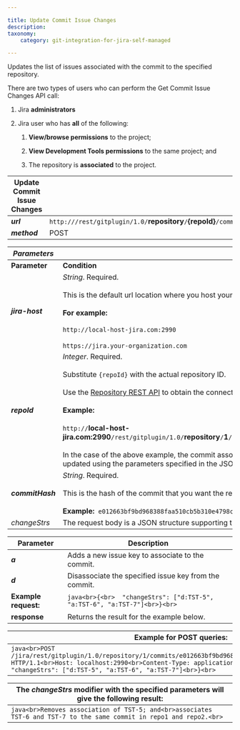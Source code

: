 ```yaml
---

title: Update Commit Issue Changes
description:
taxonomy:
    category: git-integration-for-jira-self-managed

---
```

Updates the list of issues associated with the commit to the specified repository.

There are two types of users who can perform the Get Commit Issue Changes API call:

1.  Jira **administrators**

2.  Jira user who has **all** of the following:

    1.  **View/browse permissions** to the project;

    2.  **View Development Tools permissions** to the same project; and

    3.  The repository is **associated** to the project.


| **Update Commit Issue Changes** |     |
| --- | --- |
| _**url**_ | `http://`**<jira-host>**`/rest/gitplugin/1.0/`**repository**`/`**{repoId}**`/commits/`**{commitHash}**`/issues` |
| _**method**_ | POST |


| _**Parameters**_ |     |
| --- | --- |
| **Parameter** | **Condition** |
| _**jira-host**_ | _String_. Required.<br><br>This is the default url location where you host your Jira.<br><br>**For example:**<br><br>`http://local-host-jira.com:2990`<br><br>`https://jira.your-organization.com` |
| _**repoId**_ | _Integer_. Required.<br><br>Substitute `{repoId}` with the actual repository ID.<br><br>Use the [Repository REST API](/git-integration-for-jira-self-managed/Repository-API) to obtain the connected repositories' IDs.<br><br>**Example:**<br><br>`http://`**local-host-jira.com:2990**`/rest/gitplugin/1.0/`**repository**`/`**1**`/commit/`**e012663bf9bd968388faa510cb5b310e4798c512**`/issues`<br><br>In the case of the above example, the commit association(s) of the specified commit hash and repository will be updated using the parameters specified in the JSON request body. See [changeStrs](#changeStrs) parameter. |
| _**commitHash**_ | _String_. Required.<br><br>This is the hash of the commit that you want the results from.<br><br>**Example:**  `e012663bf9bd968388faa510cb5b310e4798c512` |
| _changeStrs_ | The request body is a JSON structure supporting the following parameters: |


| **Parameter** | **Description** |
| --- | --- |
| _**a**_ | Adds a new issue key to associate to the commit. |
| _**d**_ | Disassociate the specified issue key from the commit. |
| **Example request:** | ```java<br>{<br>  "changeStrs": ["d:TST-5", "a:TST-6", "a:TST-7"]<br>}<br>``` 
| **response** | Returns the result for the example below. |

| **Example for POST queries:** |
| --- |
| ```java<br>POST /jira/rest/gitplugin/1.0/repository/1/commits/e012663bf9bd968388faa510cb5b310e4798c512/issues HTTP/1.1<br>Host: localhost:2990<br>Content-Type: application/json<br> <br>{<br>  "changeStrs": ["d:TST-5", "a:TST-6", "a:TST-7"]<br>}<br>``` |

| **The** _**changeStrs**_ **modifier with the specified parameters will give the following result:** |
| --- |
| ```java<br>Removes association of TST-5; and<br>associates TST-6 and TST-7 to the same commit in repo1 and repo2.<br>``` |

